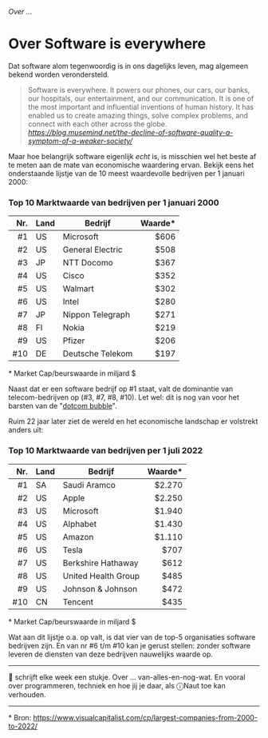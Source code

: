 *Over ...*

# Over Software is everywhere

Dat software alom tegenwoordig is in ons dagelijks leven, mag algemeen bekend worden verondersteld.

> Software is everywhere. It powers our phones, our cars, our banks, our hospitals, our entertainment, and our communication. It is one of the most important and influential inventions of human history. It has enabled us to create amazing things, solve complex problems, and connect with each other across the globe.<br/><cite>https://blog.musemind.net/the-decline-of-software-quality-a-symptom-of-a-weaker-society/</cite>

Maar hoe belangrijk software eigenlijk *echt* is, is misschien wel het beste af te meten aan de mate van economische waardering ervan. Bekijk eens het onderstaande lijstje van de 10 meest waardevolle bedrijven per 1 januari 2000:

### Top 10 Marktwaarde van bedrijven per 1 januari 2000

|Nr. | Land | Bedrijf | Waarde* |
|---:| ---  | --- | ---: |
| #1 | US   | Microsoft | $606 |
| #2 | US   | General Electric | $508 |
| #3 | JP   | NTT Docomo | $367 |
| #4 | US   | Cisco | $352 |
| #5 | US   | Walmart | $302 |
| #6 | US   | Intel | $280 |
| #7 | JP   | Nippon Telegraph | $271 |
| #8 | FI   | Nokia | $219 |
| #9 | US   | Pfizer | $206 |
|#10 | DE   | Deutsche Telekom | $197 |

\* Market Cap/beurswaarde in miljard $

Naast dat er een software bedrijf op #1 staat, valt de dominantie van telecom-bedrijven op (#3, #7, #8, #10). Let wel: dit is nog van voor het barsten van de "[dotcom bubble](https://en.wikipedia.org/wiki/Dot-com_bubble)".

Ruim 22 jaar later ziet de wereld en het economische landschap er volstrekt anders uit:

### Top 10 Marktwaarde van bedrijven per 1 juli 2022

|Nr. | Land | Bedrijf | Waarde* |
|---:| ---  | --- | ---: |
| #1 | SA | Saudi Aramco | $2.270 |
| #2 | US | Apple | $2.250 |
| #3 | US | Microsoft | $1.940 |
| #4 | US | Alphabet | $1.430 |
| #5 | US | Amazon | $1.110 |
| #6 | US | Tesla | $707 |
| #7 | US | Berkshire Hathaway | $612 |
| #8 | US | United Health Group | $485 |
| #9 | US | Johnson & Johnson | $472 |
|#10 | CN | Tencent | $435 |

\* Market Cap/beurswaarde in miljard $

Wat aan dit lijstje o.a. op valt, is dat vier van de top-5 organisaties software bedrijven zijn. En van nr #6 t/m #10 kan je gerust stellen: zonder software leveren de diensten van deze bedrijven nauwelijks waarde op.


---

🍐 schrijft elke week een stukje. Over ... van-alles-en-nog-wat. 
En vooral over programmeren, techniek en hoe jij je daar, als &#9432;Naut toe kan verhouden.

---

\* Bron: https://www.visualcapitalist.com/cp/largest-companies-from-2000-to-2022/

